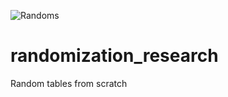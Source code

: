 ![Randoms](https://user-images.githubusercontent.com/80694192/128395654-416ccc88-4c46-4c36-9c9c-458ba6820f0d.png)

# randomization_research
Random tables from scratch
